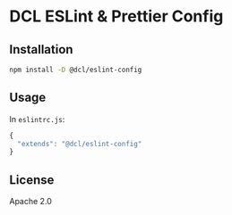# DCL ESLint & Prettier Config

## Installation
```sh
npm install -D @dcl/eslint-config
```

## Usage

In `eslintrc.js`:

```js
{
  "extends": "@dcl/eslint-config"
}
```


## License

Apache 2.0
